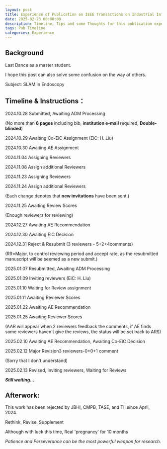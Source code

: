 ```yaml
---
layout: post
title: Experience of Publication on IEEE Transactions on Industrial Informatics (Updating)
date: 2025-02-23 00:00:00
description: Timeline, Tips and some Thoughts for this publication experience.
tags: Pub Timeline
categories: Experience
---
```

## Background

Last Dance as a master student.

I hope this post can also solve some confusion on the way of others.

Subject: SLAM in Endoscopy

## Timeline & Instructions：

2024.10.28 Submitted, Awaiting ADM Processing

(No more than **8 pages** including bib, **institution e-mail** required, **Double-blinded**)

2024.10.29 Awaiting Co-EiC Assignment (EiC: H. Liu)

2024.10.30 Awaiting AE Assignment

2024.11.04 Assigning Reviewers

2024.11.08 Assign additional Reviewers

2024.11.23 Assigning Reviewers

2024.11.24 Assign additional Reviewers

(Each change denotes that **new invitations** have been sent.)

2024.11.25 Awaiting Review Scores

(Enough reviewers for reviewing)

2024.12.27 Awaiting AE Recommendation

2024.12.30 Awaiting EIC Decision

2024.12.31 Reject & Resubmit (3 reviewers - 5+2+4comments)

(RR=Major, to control reviewing period and accept rate, as the resubmitted manuscript will be seemed as a new submit.)

2025.01.07 Resubmitted, Awaiting ADM Processing

2025.01.09 Inviting reviewers (EiC: H. Liu)

2025.01.10 Waiting for Review assignment

2025.01.11 Awaiting Reviewer Scores

2025.01.22 Awaiting AE Recommendation

2025.01.25 Awaiting Reviewer Scores

(AAR will appear when 2 reviewers feedback the comments, if AE finds some reviewers haven't give the reviews, the status will be set back to ARS)

2025.02.10 Awaiting AE Recommendation, Awaiting Co-EiC Decision

2025.02.12 Major Revision3 reviewers-0+0+1 comment

(Sorry that I don't understand)

2025.02.13 Revised, Inviting reviewers, Waiting for Reviews

***Still waiting...***

## Afterwork:

This work has been rejected by JBHI, CMPB, TASE, and TII since April, 2024.

Rethink, Revise, Supplement

Although with luck this time, Real 'pregnancy' for 10 months

*Patience and Perseverance can be the most powerful weapon for research.*

